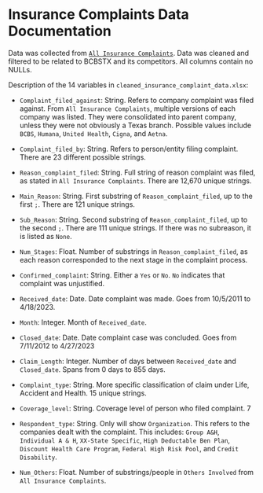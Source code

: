 # Insurance Complaints Data Documentation

Data was collected from [`All Insurance Complaints`](https://data.texas.gov/dataset/Insurance-complaints-All-data/ubdr-4uff). Data was cleaned and filtered to be related to BCBSTX and its competitors. All columns contain no NULLs. 

Description of the 14 variables in `cleaned_insurance_complaint_data.xlsx`:

- `Complaint_filed_against`: String. Refers to company complaint was filed against. From `All Insurance Complaints`, multiple versions of each company was listed. They were consolidated into parent company, unless they were not obviously a Texas branch. Possible values include `BCBS`, `Humana`, `United Health`, `Cigna`, and `Aetna`.

- `Complaint_filed_by`: String. Refers to person/entity filing complaint. There are 23 different possible strings. 

- `Reason_complaint_filed`: String. Full string of reason complaint was filed, as stated in `All Insurance Complaints`. There are 12,670 unique strings.

- `Main_Reason`: String. First substring of `Reason_complaint_filed`, up to the first `;`. There are 121 unique strings. 

- `Sub_Reason`: String. Second substring of `Reason_complaint_filed`, up to the second `;`. There are 111 unique strings. If there was no subreason, it is listed as `None`.

- `Num_Stages`: Float. Number of substrings in `Reason_complaint_filed`, as each reason corresponded to the next stage in the complaint process. 

- `Confirmed_complaint`: String. Either a `Yes` or `No`. `No` indicates that complaint was unjustified.

- `Received_date`: Date. Date complaint was made. Goes from 10/5/2011 to 4/18/2023.

- `Month`: Integer. Month of `Received_date`.

- `Closed_date`: Date. Date complaint case was concluded. Goes from 7/11/2012 to 4/27/2023

- `Claim_Length`: Integer. Number of days between `Received_date` and `Closed_date`. Spans from 0 days to 855 days.

- `Complaint_type`: String. More specific classification of claim under Life, Accident and Health. 15 unique strings. 

- `Coverage_level`: String. Coverage level of person who filed complaint. 7

- `Respondent_type`: String. Only will show `Organization`. This refers to the companies dealt with the complaint. This includes: `Group A&H`, `Individual A & H`, `XX-State Specific`, `High Deductable Ben Plan`, `Discount Health Care Program`, `Federal High Risk Pool`, and `Credit Disability`.

- `Num_Others`: Float. Number of substrings/people in `Others Involved` from `All Insurance Complaints`.

